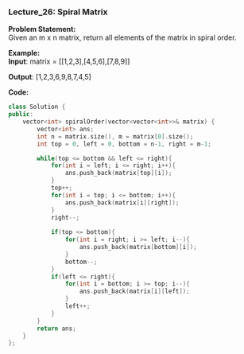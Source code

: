 ### Lecture_26: Spiral Matrix

**Problem Statement:** <br/>
Given an m x n matrix, return all elements of the matrix in spiral order.

**Example:** <br/>
**Input**: matrix = [[1,2,3],[4,5,6],[7,8,9]]

**Output**: [1,2,3,6,9,8,7,4,5]


**Code:** <br/>
```cpp
class Solution {
public:
    vector<int> spiralOrder(vector<vector<int>>& matrix) {
        vector<int> ans;
        int n = matrix.size(), m = matrix[0].size();
        int top = 0, left = 0, bottom = n-1, right = m-1;

        while(top <= bottom && left <= right){
            for(int i = left; i <= right; i++){
                ans.push_back(matrix[top][i]);
            }
            top++;
            for(int i = top; i <= bottom; i++){
                ans.push_back(matrix[i][right]);
            }
            right--;
            
            if(top <= bottom){
                for(int i = right; i >= left; i--){
                    ans.push_back(matrix[bottom][i]);
                }
                bottom--;
            }
            if(left <= right){
                for(int i = bottom; i >= top; i--){
                    ans.push_back(matrix[i][left]);
                }
                left++;
            }
        }
        return ans;
    }
};
```